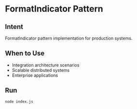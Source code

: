 # FormatIndicator Pattern

## Intent
FormatIndicator pattern implementation for production systems.

## When to Use
- Integration architecture scenarios
- Scalable distributed systems
- Enterprise applications

## Run
```bash
node index.js
```
